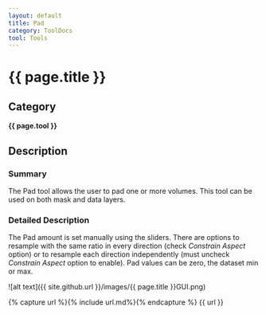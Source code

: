```yaml
---
layout: default
title: Pad
category: ToolDocs 
tool: Tools
---
```


# {{ page.title }} 

## Category

**{{ page.tool }}**

## Description

### Summary

The Pad tool allows the user to pad one or more volumes. This tool can be used on both mask and data layers.

### Detailed Description

The Pad amount is set manually using the sliders. There are options to resample with the same ratio in every direction (check *Constrain Aspect* option) or to resample each direction independently (must uncheck *Constrain Aspect* option to enable). Pad values can be zero, the dataset min or max.

![alt text]({{ site.github.url }}/images/{{ page.title }}GUI.png)

{% capture url %}{% include url.md%}{% endcapture %}
{{ url }}
